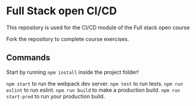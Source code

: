 # Full Stack open CI/CD

This repository is used for the CI/CD module of the Full stack open course

Fork the repository to complete course exercises.

## Commands

Start by running `npm install` inside the project folder!

`npm start` to run the webpack dev server.
`npm test` to run tests.
`npm run eslint` to run eslint.
`npm run build` to make a production build.
`npm run start-prod` to run your production build.
